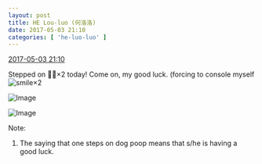 ```yaml
---
layout: post
title: HE Lou-luo (何洛洛)
date: 2017-05-03 21:10
categories: [ 'he-luo-luo' ]
---
```


<div class="weibo-info">
  <a href="http://weibo.com/6117570574/F1rbKEJMJ">2017-05-03 21:10</a>
</div>

Stepped on :dog::poop:×2 today! Come on, my good luck. (forcing to console myself ![smile](http://img.t.sinajs.cn/t4/appstyle/expression/ext/normal/5c/huanglianwx_org.gif)×2

<!-- more -->

![Image](http://wx3.sinaimg.cn/mw690/006G0Hz8gy1ff8ha0u9sdj30qo0zkaur.jpg)

![Image](http://wx3.sinaimg.cn/mw690/006G0Hz8gy1ff8h9zo5xlj30qo0zkx1j.jpg)

Note:
1. The saying that one steps on dog poop means that s/he is having a good luck.
